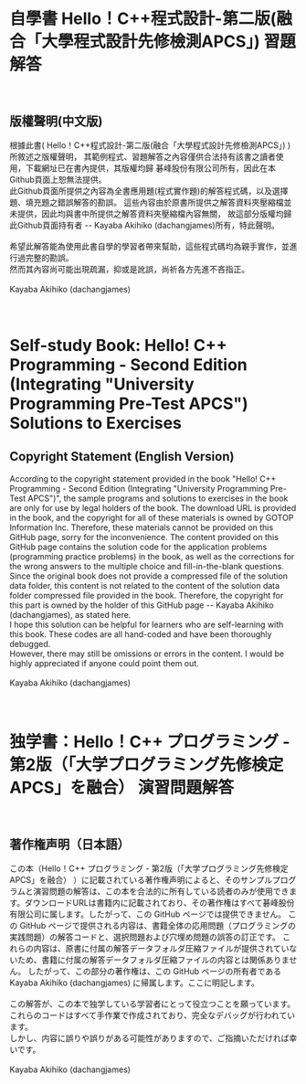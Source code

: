 <h1>自學書 Hello！C++程式設計-第二版(融合「大學程式設計先修檢測APCS」) 習題解答</h1><br>
<h2>版權聲明(中文版)</h2>
根據此書( Hello！C++程式設計-第二版(融合「大學程式設計先修檢測APCS」) )所敘述之版權聲明，
其範例程式、習題解答之內容僅供合法持有該書之讀者使用，下載網址已在書內提供，其版權均歸
碁峰股份有限公司所有，因此在本Github頁面上恕無法提供。<br>
此Github頁面所提供之內容為全書應用題(程式實作題)的解答程式碼，以及選擇題、填充題之錯誤解答的勘誤。
這些內容由於原書所提供之解答資料夾壓縮檔並未提供，因此均與書中所提供之解答資料夾壓縮檔內容無關，
故這部分版權均歸此Github頁面持有者 -- Kayaba Akihiko (dachangjames)所有，特此聲明。<br>
<br>
希望此解答能為使用此書自學的學習者帶來幫助，這些程式碼均為親手實作，並進行過完整的勘誤。<br>
然而其內容尚可能出現疏漏，抑或是訛誤，尚祈各方先進不吝指正。<br>
<br>
Kayaba Akihiko (dachangjames)<br>
<br>
<br>
<h1>Self-study Book: Hello! C++ Programming - Second Edition (Integrating "University Programming Pre-Test APCS") Solutions to Exercises</h1>
<h2>Copyright Statement (English Version)</h2>
According to the copyright statement provided in the book "Hello! C++ Programming - Second Edition (Integrating "University Programming Pre-Test APCS")", the sample programs and solutions to exercises in the book are only for use by legal holders of the book. The download URL is provided in the book, and the copyright for all of these materials is owned by GOTOP Information Inc. Therefore, these materials cannot be provided on this GitHub page, sorry for the inconvenience.
The content provided on this GitHub page contains the solution code for the application problems (programming practice problems) in the book, as well as the corrections for the wrong answers to the multiple choice and fill-in-the-blank questions.
Since the original book does not provide a compressed file of the solution data folder, this content is not related to the content of the solution data folder compressed file provided in the book. Therefore, the copyright for this part is owned by the holder of this GitHub page -- Kayaba Akihiko (dachangjames), as stated here.
<br>
I hope this solution can be helpful for learners who are self-learning with this book. These codes are all hand-coded and have been thoroughly debugged.<br>
However, there may still be omissions or errors in the content. I would be highly appreciated if anyone could point them out.<br>
<br>
Kayaba Akihiko (dachangjames)<br>
<br>
<br>
<h1>独学書：Hello！C++ プログラミング - 第2版（「大学プログラミング先修検定APCS」を融合） 演習問題解答</h1><br>
<h2>著作権声明（日本語）</h2>
この本（Hello！C++ プログラミング - 第2版（「大学プログラミング先修検定APCS」を融合） ）に記載されている著作権声明によると、そのサンプルプログラムと演習問題の解答は、この本を合法的に所有している読者のみが使用できます。ダウンロードURLは書籍内に記載されており、その著作権はすべて碁峰股份有限公司に属します。したがって、この GitHub ページでは提供できません。
この GitHub ページで提供される内容は、書籍全体の応用問題（プログラミングの実践問題）の解答コードと、選択問題および穴埋め問題の誤答の訂正です。
これらの内容は、原書に付属の解答データフォルダ圧縮ファイルが提供されていないため、書籍に付属の解答データフォルダ圧縮ファイルの内容とは関係ありません。
したがって、この部分の著作権は、この GitHub ページの所有者である Kayaba Akihiko (dachangjames) に帰属します。ここに明記します。<br>
<br>
この解答が、この本で独学している学習者にとって役立つことを願っています。これらのコードはすべて手作業で作成されており、完全なデバッグが行われています。<br>
しかし、内容に誤りや誤りがある可能性がありますので、ご指摘いただければ幸いです。<br>
<br>
Kayaba Akihiko (dachangjames)<br>
